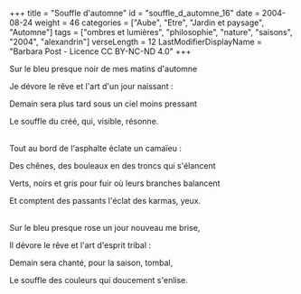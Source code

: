+++
title = "Souffle d'automne"
id = "souffle_d_automne_16"
date = 2004-08-24
weight = 46
categories = ["Aube", "Etre", "Jardin et paysage", "Automne"]
tags = ["ombres et lumières", "philosophie", "nature", "saisons", "2004", "alexandrin"]
verseLength = 12
LastModifierDisplayName = "Barbara Post - Licence CC BY-NC-ND 4.0"
+++

Sur le bleu presque noir de mes matins d'automne

Je dévore le rêve et l'art d'un jour naissant :

Demain sera plus tard sous un ciel moins pressant

Le souffle du créé, qui, visible, résonne.

 \
Tout au bord de l'asphalte éclate un camaïeu :

Des chênes, des bouleaux en des troncs qui s'élancent

Verts, noirs et gris pour fuir où leurs branches balancent

Et comptent des passants l'éclat des karmas, yeux.

 \
Sur le bleu presque rose un jour nouveau me brise,

Il dévore le rêve et l'art d'esprit tribal :

Demain sera chanté, pour la saison, tombal,

Le souffle des couleurs qui doucement s'enlise.
